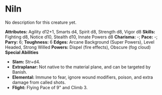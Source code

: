 # Niln

No description for this creature yet.

**Attributes:** Agility d12+1, Smarts d4, Spirit d8, Strength d8, Vigor
d8
**Skills:** Fighting d8, Notice d10, Stealth d10, Innate Powers d8
**Charisma:** -; **Pace:** -; **Parry:** 6; **Toughness:** 6
**Edges:** Arcane Background (Super Powers), Level Headed, Strong
Willed
**Powers:** Dispel (fire effects), Obscure (fog cloud)
**Special Abilities**

- **Slam:** Str+d4.
- **Extraplanar:** Not native to the material plane, and can be targeted
by Banish.
- **Elemental:** Immune to fear, ignore wound modifiers, poison, and
extra damage from called shots.
- **Flight:** Flying Pace of 9" and Climb 3.
